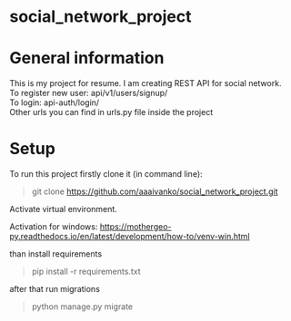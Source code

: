 # social_network_project


# General information 
This is my project for resume. I am creating REST API for social network.  
To register new user: api/v1/users/signup/  
To login: api-auth/login/  
Other urls you can find in urls.py file inside the project  


# Setup

To run this project firstly clone it (in command line):  
  
> git clone https://github.com/aaaivanko/social_network_project.git  
  
Activate virtual environment.   
  
  
Activation for windows: https://mothergeo-py.readthedocs.io/en/latest/development/how-to/venv-win.html  
  
than install requirements   
  
> pip install -r requirements.txt  
  
after that run migrations   
  
> python manage.py migrate
